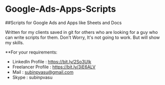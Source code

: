 # Google-Ads-Apps-Scripts
##Scripts for Google Ads and Apps like Sheets and Docs

Written for my clients saved in git for others who are looking for a guy who can write scripts for them.
Don't Worry, It's not going to work. But will show my skills.

**For your requirements:
*	LinkedIn Profile : https://bit.ly/2So3Ulk
*	Freelancer Profile : https://bit.ly/3iE6ALV
*	Mail : subinpvasu@gmail.com
*   Skype : subinpvasu 

